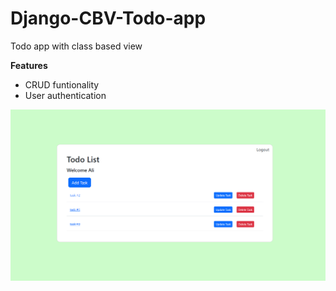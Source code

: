 # Django-CBV-Todo-app

Todo app with class based view

**Features**

-   CRUD funtionality
-   User authentication

![ Demo ](./demo.PNG)
